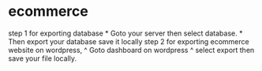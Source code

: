 # ecommerce
step 1 for exporting database
      * Goto your server then select database.
      * Then export your database save it locally
step 2 for exporting ecommerce website on wordpress,
      ^ Goto dashboard on wordpress
      ^ select export then save your file locally.
